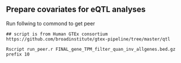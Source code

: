 ## Prepare covariates for eQTL analyses

Run follwing to commond to get peer 

```
## script is from Human GTEx consortium https://github.com/broadinstitute/gtex-pipeline/tree/master/qtl

Rscript run_peer.r FINAL_gene_TPM_filter_quan_inv_allgenes.bed.gz prefix 10

```
